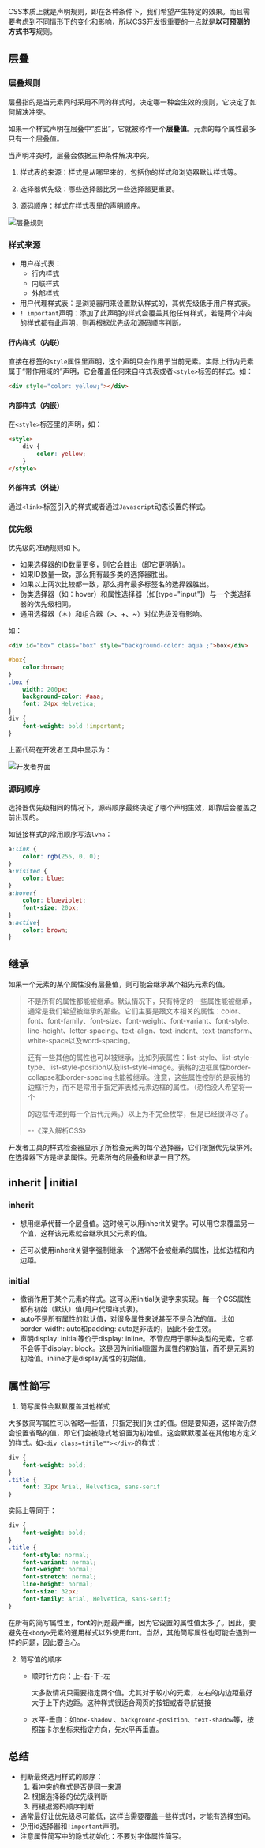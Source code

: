 CSS本质上就是声明规则，即在各种条件下，我们希望产生特定的效果。而且需要考虑到不同情形下的变化和影响，所以CSS开发很重要的一点就是**以可预测的方式书写**规则。

## 层叠

### 层叠规则

层叠指的是当元素同时采用不同的样式时，决定哪一种会生效的规则，它决定了如何解决冲突。

如果一个样式声明在层叠中“胜出”，它就被称作一个**层叠值**。元素的每个属性最多只有一个层叠值。

当声明冲突时，层叠会依据三种条件解决冲突。

1. 样式表的来源：样式是从哪里来的，包括你的样式和浏览器默认样式等。

2. 选择器优先级：哪些选择器比另一些选择器更重要。

3. 源码顺序：样式在样式表里的声明顺序。

   

![层叠规则](css-rules.png)



### 样式来源

- 用户样式表：
  - 行内样式
  - 内联样式
  - 外部样式
- 用户代理样式表：是浏览器用来设置默认样式的，其优先级低于用户样式表。
- `! important`声明：添加了此声明的样式会覆盖其他任何样式，若是两个冲突的样式都有此声明，则再根据优先级和源码顺序判断。

#### 行内样式（内联）

直接在标签的`style`属性里声明，这个声明只会作用于当前元素。实际上行内元素属于“带作用域的”声明，它会覆盖任何来自样式表或者`<style>`标签的样式。如：

```html
<div style="color: yellow;"></div>
```

#### 内部样式（内嵌）

在`<style>`标签里的声明，如：

```html
<style>
	div {
    	color: yellow;
	}
</style>

```

#### 外部样式（外链）

通过`<link>`标签引入的样式或者通过`Javascript`动态设置的样式。

### 优先级

优先级的准确规则如下。

- 如果选择器的ID数量更多，则它会胜出（即它更明确）。
- 如果ID数量一致，那么拥有最多类的选择器胜出。
- 如果以上两次比较都一致，那么拥有最多标签名的选择器胜出。
- 伪类选择器（如：hover）和属性选择器（如[type="input"]）与一个类选择器的优先级相同。
- 通用选择器（＊）和组合器（>、+、~）对优先级没有影响。

如：

```html
<div id="box" class="box" style="background-color: aqua ;">box</div>
```

```css
#box{
    color:brown;
}
.box {
    width: 200px;
    background-color: #aaa;
    font: 24px Helvetica;
}
div {
    font-weight: bold !important;
}
```

上面代码在开发者工具中显示为：



![开发者界面](chrome-dev-css.png)



### 源码顺序

选择器优先级相同的情况下，源码顺序最终决定了哪个声明生效，即靠后会覆盖之前出现的。

如链接样式的常用顺序写法`lvha`：

```css
a:link {
    color: rgb(255, 0, 0);
}
a:visited {
    color: blue;
}
a:hover{
    color: blueviolet;
    font-size: 20px;
}
a:active{
    color: brown;
}
```

## 继承

如果一个元素的某个属性没有层叠值，则可能会继承某个祖先元素的值。

> 不是所有的属性都能被继承。默认情况下，只有特定的一些属性能被继承，通常是我们希望被继承的那些。它们主要是跟文本相关的属性：color、font、font-family、font-size、font-weight、font-variant、font-style、line-height、letter-spacing、text-align、text-indent、text-transform、white-space以及word-spacing。
>
> 还有一些其他的属性也可以被继承，比如列表属性：list-style、list-style-type、list-style-position以及list-style-image。表格的边框属性border-collapse和border-spacing也能被继承。注意，这些属性控制的是表格的边框行为，而不是常用于指定非表格元素边框的属性。（恐怕没人希望将一个<div>的边框传递到每一个后代元素。）以上为不完全枚举，但是已经很详尽了。
>
> --《深入解析CSS》

开发者工具的样式检查器显示了所检查元素的每个选择器，它们根据优先级排列。在选择器下方是继承属性。元素所有的层叠和继承一目了然。

## inherit | initial

### inherit

- 想用继承代替一个层叠值。这时候可以用inherit关键字。可以用它来覆盖另一个值，这样该元素就会继承其父元素的值。

- 还可以使用inherit关键字强制继承一个通常不会被继承的属性，比如边框和内边距。

### initial

- 撤销作用于某个元素的样式。这可以用initial关键字来实现。每一个CSS属性都有初始（默认）值(用户代理样式表)。
- auto不是所有属性的默认值，对很多属性来说甚至不是合法的值。比如border-width: auto和padding: auto是非法的，因此不会生效。
- 声明display: initial等价于display: inline。不管应用于哪种类型的元素，它都不会等于display: block。这是因为initial重置为属性的初始值，而不是元素的初始值。inline才是display属性的初始值。

## 属性简写

1. 简写属性会默默覆盖其他样式

大多数简写属性可以省略一些值，只指定我们关注的值。但是要知道，这样做仍然会设置省略的值，即它们会被隐式地设置为初始值。这会默默覆盖在其他地方定义的样式。如`<div class=titile""></div>`的样式：

```css
div {
	font-weight: bold;
}
.title {
	font: 32px Arial, Helvetica, sans-serif
}
```

实际上等同于：

```css
div {
	font-weight: bold;
}
.title {
    font-style: normal;
    font-variant: normal;
    font-weight: normal;
    font-stretch: normal;
    line-height: normal;
    font-size: 32px;
    font-family: Arial, Helvetica, sans-serif;
}
```

在所有的简写属性里，font的问题最严重，因为它设置的属性值太多了。因此，要避免在`<body>`元素的通用样式以外使用font。当然，其他简写属性也可能会遇到一样的问题，因此要当心。

2. 简写值的顺序

   - 顺时针方向：上-右-下-左

     大多数情况只需要指定两个值。尤其对于较小的元素，左右的内边距最好大于上下内边距。这种样式很适合网页的按钮或者导航链接

   - 水平-垂直：如`box-shadow` 、`background-position`、`text-shadow`等，按照笛卡尔坐标来指定方向，先水平再垂直。

## 总结

- 判断最终选用样式的顺序：
  1. 看冲突的样式是否是同一来源
  2. 根据选择器的优先级判断
  3. 再根据源码顺序判断
- 通常最好让优先级尽可能低，这样当需要覆盖一些样式时，才能有选择空间。
- 少用id选择器和`!important`声明。
- 注意属性简写中的隐式初始化：不要对字体属性简写。